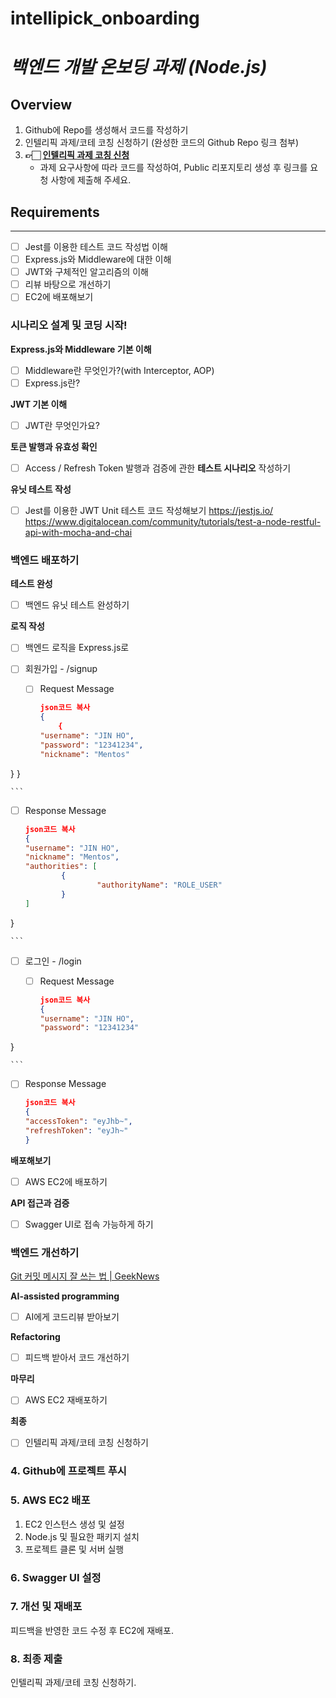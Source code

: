 ﻿# intellipick_onboarding

# _백엔드 개발 온보딩 과제 (Node.js)_

## Overview

1. Github에 Repo를 생성해서 코드를 작성하기
2. 인텔리픽 과제/코테 코칭 신청하기 (완성한 코드의 Github Repo 링크 첨부)
3. **👉🏻 [인텔리픽 과제 코칭 신청](https://intellipick.spartacodingclub.kr/coaching)**
   - 과제 요구사항에 따라 코드를 작성하여, Public 리포지토리 생성 후 링크를 요청 사항에 제출해 주세요.

## Requirements

---

- [ ] Jest를 이용한 테스트 코드 작성법 이해
- [ ] Express.js와 Middleware에 대한 이해
- [ ] JWT와 구체적인 알고리즘의 이해
- [ ] 리뷰 바탕으로 개선하기
- [ ] EC2에 배포해보기

### 시나리오 설계 및 코딩 시작!

**Express.js와 Middleware 기본 이해**

- [ ] Middleware란 무엇인가?(with Interceptor, AOP)
- [ ] Express.js란?

**JWT 기본 이해**

- [ ] JWT란 무엇인가요?

**토큰 발행과 유효성 확인**

- [ ] Access / Refresh Token 발행과 검증에 관한 **테스트 시나리오** 작성하기

**유닛 테스트 작성**

- [ ] Jest를 이용한 JWT Unit 테스트 코드 작성해보기
      https://jestjs.io/
      https://www.digitalocean.com/community/tutorials/test-a-node-restful-api-with-mocha-and-chai

### 백엔드 배포하기

**테스트 완성**

- [ ] 백엔드 유닛 테스트 완성하기

**로직 작성**

- [ ] 백엔드 로직을 Express.js로
- [ ] 회원가입 - /signup

  - [ ] Request Message

    ```json
    json코드 복사
    {
    	{
	"username": "JIN HO",
	"password": "12341234",
	"nickname": "Mentos"
}
    }

    ```

  - [ ] Response Message

    ```json
    json코드 복사
    {
	"username": "JIN HO",
	"nickname": "Mentos",
	"authorities": [
			{
					"authorityName": "ROLE_USER"
			}
	]
}

    ```

- [ ] 로그인 - /login

  - [ ] Request Message

    ```json
    json코드 복사
    {
	"username": "JIN HO",
	"password": "12341234"
}


    ```

  - [ ] Response Message

    ```json
    json코드 복사
    {
    "accessToken": "eyJhb~",
    "refreshToken": "eyJh~"
    }

    ```

**배포해보기**

- [ ] AWS EC2에 배포하기

**API 접근과 검증**

- [ ] Swagger UI로 접속 가능하게 하기

### 백엔드 개선하기

[Git 커밋 메시지 잘 쓰는 법 | GeekNews](https://news.hada.io/topic?id=9178&utm_source=slack&utm_medium=bot&utm_campaign=TQ595477U)

**AI-assisted programming**

- [ ] AI에게 코드리뷰 받아보기

**Refactoring**

- [ ] 피드백 받아서 코드 개선하기

**마무리**

- [ ] AWS EC2 재배포하기

**최종**

- [ ] 인텔리픽 과제/코테 코칭 신청하기

### 4. Github에 프로젝트 푸시

### 5. AWS EC2 배포

1. EC2 인스턴스 생성 및 설정
2. Node.js 및 필요한 패키지 설치
3. 프로젝트 클론 및 서버 실행

### 6. Swagger UI 설정

### 7. 개선 및 재배포

피드백을 반영한 코드 수정 후 EC2에 재배포.

### 8. 최종 제출

인텔리픽 과제/코테 코칭 신청하기.
